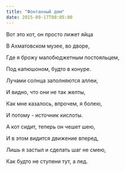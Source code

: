 ```yaml
---
title: "Фонтанный дом"
date: 2015-09-17T00:05:00
---
```


Вот это кот, он просто лижет яйца

В Ахматовском музее, во дворе,

Где я брожу малобюджетным постояльцем,

Под капюшоном, будто в конуре.



Лучами солнца заполняются аллеи,

И видно, что они не так желты, 

Как мне казалось, впрочем, я болею,

И потому - источник кислоты.



А кот сидит, теперь он чешет шею,

И в этом видится движение вперед,

Лишь я застыл и сделать шаг не смею,

Как будто не ступени тут, а лед.
